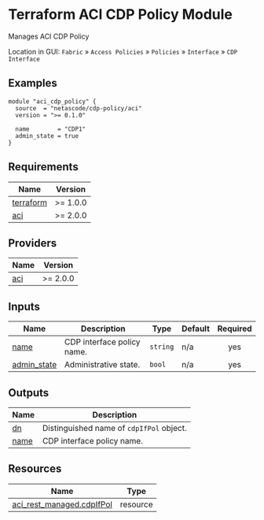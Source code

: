 <!-- BEGIN_TF_DOCS -->
# Terraform ACI CDP Policy Module

Manages ACI CDP Policy

Location in GUI:
`Fabric` » `Access Policies` » `Policies` » `Interface` » `CDP Interface`

## Examples

```hcl
module "aci_cdp_policy" {
  source  = "netascode/cdp-policy/aci"
  version = ">= 0.1.0"

  name        = "CDP1"
  admin_state = true
}
```

## Requirements

| Name | Version |
|------|---------|
| <a name="requirement_terraform"></a> [terraform](#requirement\_terraform) | >= 1.0.0 |
| <a name="requirement_aci"></a> [aci](#requirement\_aci) | >= 2.0.0 |

## Providers

| Name | Version |
|------|---------|
| <a name="provider_aci"></a> [aci](#provider\_aci) | >= 2.0.0 |

## Inputs

| Name | Description | Type | Default | Required |
|------|-------------|------|---------|:--------:|
| <a name="input_name"></a> [name](#input\_name) | CDP interface policy name. | `string` | n/a | yes |
| <a name="input_admin_state"></a> [admin\_state](#input\_admin\_state) | Administrative state. | `bool` | n/a | yes |

## Outputs

| Name | Description |
|------|-------------|
| <a name="output_dn"></a> [dn](#output\_dn) | Distinguished name of `cdpIfPol` object. |
| <a name="output_name"></a> [name](#output\_name) | CDP interface policy name. |

## Resources

| Name | Type |
|------|------|
| [aci_rest_managed.cdpIfPol](https://registry.terraform.io/providers/CiscoDevNet/aci/latest/docs/resources/rest_managed) | resource |
<!-- END_TF_DOCS -->